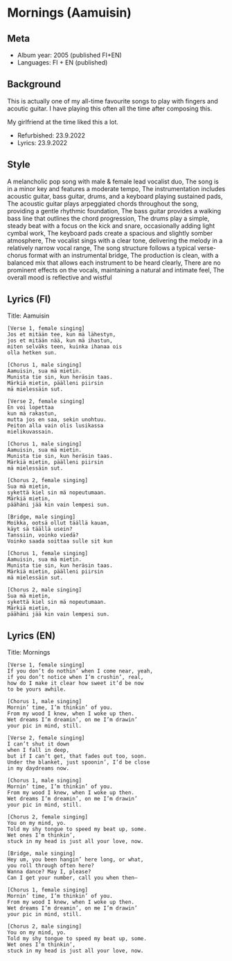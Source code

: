 # Mornings (Aamuisin)

## Meta
- Album year: 2005 (published FI+EN)
- Languages: FI + EN (published)

## Background
This is actually one of my all-time favourite songs to play with fingers and acoutic guitar. I have playing this often all the time after composing this.

My girlfriend at the time liked this a lot.

* Refurbished: 23.9.2022
* Lyrics: 23.9.2022

## Style
A melancholic pop song with male & female lead vocalist duo, The song is in a minor key and features a moderate tempo, The instrumentation includes acoustic guitar, bass guitar, drums, and a keyboard playing sustained pads, The acoustic guitar plays arpeggiated chords throughout the song, providing a gentle rhythmic foundation, The bass guitar provides a walking bass line that outlines the chord progression, The drums play a simple, steady beat with a focus on the kick and snare, occasionally adding light cymbal work, The keyboard pads create a spacious and slightly somber atmosphere, The vocalist sings with a clear tone, delivering the melody in a relatively narrow vocal range, The song structure follows a typical verse-chorus format with an instrumental bridge, The production is clean, with a balanced mix that allows each instrument to be heard clearly, There are no prominent effects on the vocals, maintaining a natural and intimate feel, The overall mood is reflective and wistful

## Lyrics (FI)
Title: Aamuisin

```
[Verse 1, female singing]
Jos et mitään tee, kun mä lähestyn,
jos et mitään nää, kun mä ihastun,
miten selväks teen, kuinka ihanaa ois
olla hetken sun.

[Chorus 1, male singing]
Aamuisin, sua mä mietin.
Munista tie sin, kun heräsin taas.
Märkiä mietin, päälleni piirsin
mä mielessäin sut.

[Verse 2, female singing]
En voi lopettaa 
kun mä rakastun,
mutta jos en saa, sekin unohtuu.
Peiton alla vain olis lusikassa
mielikuvassain. 

[Chorus 1, male singing]
Aamuisin, sua mä mietin.
Munista tie sin, kun heräsin taas.
Märkiä mietin, päälleni piirsin
mä mielessäin sut.

[Chorus 2, female singing]
Sua mä mietin,
sykettä kiel sin mä nopeutumaan.
Märkiä mietin,
päähäni jää kin vain lempesi sun.

[Bridge, male singing]
Moikka, ootsä ollut täällä kauan,
käyt sä täällä usein?
Tanssiin, voinko viedä?
Voinko saada soittaa sulle sit kun

[Chorus 1, female singing]
Aamuisin, sua mä mietin.
Munista tie sin, kun heräsin taas.
Märkiä mietin, päälleni piirsin
mä mielessäin sut.

[Chorus 2, male singing]
Sua mä mietin,
sykettä kiel sin mä nopeutumaan.
Märkiä mietin,
päähäni jää kin vain lempesi sun.
```

## Lyrics (EN)
Title: Mornings

```
[Verse 1, female singing]
If you don’t do nothin’ when I come near, yeah,
if you don’t notice when I’m crushin’, real,
how do I make it clear how sweet it’d be now
to be yours awhile.

[Chorus 1, male singing]
Mornin’ time, I’m thinkin’ of you.
From my wood I knew, when I woke up then.
Wet dreams I’m dreamin’, on me I’m drawin’
your pic in mind, still.

[Verse 2, female singing]
I can’t shut it down
when I fall in deep,
but if I can’t get, that fades out too, soon.
Under the blanket, just spoonin’, I’d be close
in my daydreams now.

[Chorus 1, male singing]
Mornin’ time, I’m thinkin’ of you.
From my wood I knew, when I woke up then.
Wet dreams I’m dreamin’, on me I’m drawin’
your pic in mind, still.

[Chorus 2, female singing]
You on my mind, yo.
Told my shy tongue to speed my beat up, some.
Wet ones I’m thinkin’,
stuck in my head is just all your love, now.

[Bridge, male singing]
Hey um, you been hangin’ here long, or what,
you roll through often here?
Wanna dance? May I, please?
Can I get your number, call you when then—

[Chorus 1, female singing]
Mornin’ time, I’m thinkin’ of you.
From my wood I knew, when I woke up then.
Wet dreams I’m dreamin’, on me I’m drawin’
your pic in mind, still.

[Chorus 2, male singing]
You on my mind, yo.
Told my shy tongue to speed my beat up, some.
Wet ones I’m thinkin’,
stuck in my head is just all your love, now.
```

